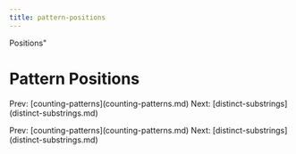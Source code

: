 ```yaml
---
title: pattern-positions
---
```


Positions\"

# Pattern Positions

Prev: \[counting-patterns](counting-patterns.md)
Next:
\[distinct-substrings](distinct-substrings.md)

Prev: \[counting-patterns](counting-patterns.md)
Next:
\[distinct-substrings](distinct-substrings.md)
